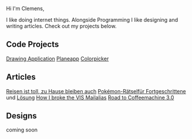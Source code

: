 Hi I'm Clemens, 

I like doing internet things. Alongside Programming I like designing and writing articles. Check out my projects below.

## Code Projects

[Drawing Application](https://baclemen.github.io/cb_pen_drawingapp/)
[Planeapp](https://baclemen.github.io/cb_pen_planeapp/)
[Colorpicker](https://baclemen.github.io/colorpicker/colorpicker.html)

## Articles

[Reisen ist toll, zu Hause bleiben auch](https://vis.ethz.ch/de/visionen/archive/issue/visionen-2018-5/#page=12)
[Pokémon-Rätselfür Fortgeschrittene](https://vis.ethz.ch/de/visionen/archive/issue/visionen-2019-2/#page=35) und [Lösung](https://vis.ethz.ch/de/visionen/archive/issue/visionen-2019-3/#page=26)
[How I broke the VIS Mailalias](https://vis.ethz.ch/de/visionen/archive/issue/visionen-2019-5/#page=64)
[Road to Coffeemachine 3.0](https://vis.ethz.ch/de/visionen/archive/issue/visionen-2020-1/#page=21)

## Designs

coming soon